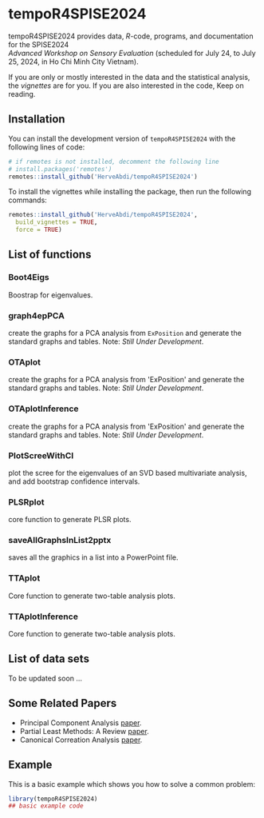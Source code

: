 
# tempoR4SPISE2024

<!-- badges: start -->
<!-- badges: end -->

tempoR4SPISE2024
provides data, 
*R*-code,
programs,
and documentation 
for the SPISE2024  
*Advanced Workshop on Sensory Evaluation* 
(scheduled for July 24, to July 25,
2024, in Ho Chi Minh City Vietnam).


If you are only or mostly interested
in the data and the statistical analysis,
the *vignettes* are for you.
If you are also interested in the code,
Keep on reading.

## Installation

You can install the development 
version of `tempoR4SPISE2024` 
 with the
following lines of code:

``` r
# if remotes is not installed, decomment the following line
# install.packages('remotes')
remotes::install_github('HerveAbdi/tempoR4SPISE2024')
```

To install the vignettes 
while installing the package, 
then run the
following commands:

``` r
remotes::install_github('HerveAbdi/tempoR4SPISE2024', 
  build_vignettes = TRUE,
  force = TRUE)
```

## List of functions

### Boot4Eigs    
Boostrap for eigenvalues.

### graph4epPCA    
create the graphs for a PCA analysis from `ExPosition` 
and generate the standard graphs and tables. 
Note: _Still Under Development_.

### OTAplot    
create the graphs for a PCA analysis from 'ExPosition' 
and generate the standard graphs and tables.
Note: _Still Under Development_.

### OTAplotInference    
create the graphs for a PCA analysis from 'ExPosition'
and generate the standard graphs and tables. 
Note: _Still Under Development_.

### PlotScreeWithCI    
plot the scree for the eigenvalues
of an SVD based multivariate analysis, 
and add bootstrap confidence intervals.

### PLSRplot    
core function to generate PLSR plots.

### saveAllGraphsInList2pptx    
saves all the graphics in a list into a PowerPoint file.

### TTAplot    
Core function to generate two-table analysis plots.

### TTAplotInference    
Core function to generate two-table analysis plots.

## List of data sets

To be updated soon ...


## Some Related Papers 

 * Principal Component Analysis [paper](inst/extdata/abdi-awPCA2010.pdf).
 * Partial Least Methods: A Review [paper](inst/extdata/abdi-PLSC_and_PLSR2012.pdf).
 * Canonical Correation Analysis [paper](inst/extdata/abdi2017-CanonicalCorrelationAnalysis.pdf).


## Example

This is a basic example which shows you how to solve a common problem:

``` r
library(tempoR4SPISE2024)
## basic example code
```


